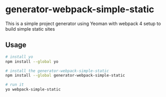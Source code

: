 # generator-webpack-simple-static
This is a simple project generator using Yeoman with webpack 4 setup to build simple static sites

## Usage

```sh
# install yo
npm install --global yo

# install the generator-webpack-simple-static
npm install --global generator-webpack-simple-static

# run it
yo webpack-simple-static
```

